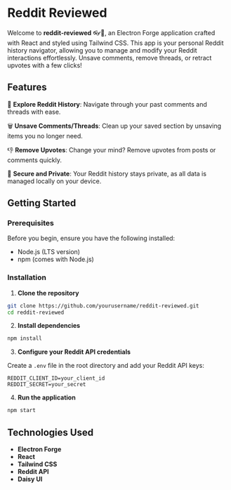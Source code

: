 # Reddit Reviewed

Welcome to **reddit-reviewed** 👓📜, an Electron Forge application crafted with React and styled using Tailwind CSS. This app is your personal Reddit history navigator, allowing you to manage and modify your Reddit interactions effortlessly. Unsave comments, remove threads, or retract upvotes with a few clicks!

## Features

🚀 **Explore Reddit History**: Navigate through your past comments and threads with ease.

🗑️ **Unsave Comments/Threads**: Clean up your saved section by unsaving items you no longer need.

👎 **Remove Upvotes**: Change your mind? Remove upvotes from posts or comments quickly.

💾 **Secure and Private**: Your Reddit history stays private, as all data is managed locally on your device.

## Getting Started

### Prerequisites

Before you begin, ensure you have the following installed:
- Node.js (LTS version)
- npm (comes with Node.js)

### Installation

1. **Clone the repository**

```bash
git clone https://github.com/yourusername/reddit-reviewed.git
cd reddit-reviewed
```

2. **Install dependencies**

```bash
npm install
```

3. **Configure your Reddit API credentials**

Create a `.env` file in the root directory and add your Reddit API keys:

```plaintext
REDDIT_CLIENT_ID=your_client_id
REDDIT_SECRET=your_secret
```

4. **Run the application**

```bash
npm start
```

## Technologies Used

- **Electron Forge**
- **React**
- **Tailwind CSS**
- **Reddit API**
- **Daisy UI**
